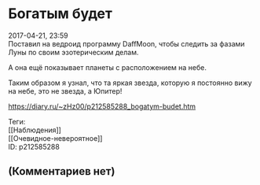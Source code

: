 Богатым будет
=============

  
2017-04-21, 23:59  
 Поставил на ведроид программу DaffMoon, чтобы следить за фазами Луны по своим эзотерическим делам.   
   
 А она ещё показывает планеты с расположением на небе.   
   
 Таким образом я узнал, что та яркая звезда, которую я постоянно вижу на небе, это не звезда, а Юпитер!   
  
<https://diary.ru/~zHz00/p212585288_bogatym-budet.htm>  
  
Теги:  
[[Наблюдения]]  
[[Очевидное-невероятное]]  
ID: p212585288  


(Комментариев нет)
------------------